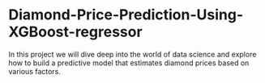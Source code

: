 # Diamond-Price-Prediction-Using-XGBoost-regressor
In this project we will dive deep into the world of data science and explore how to build a predictive model that estimates diamond prices based on various factors.
